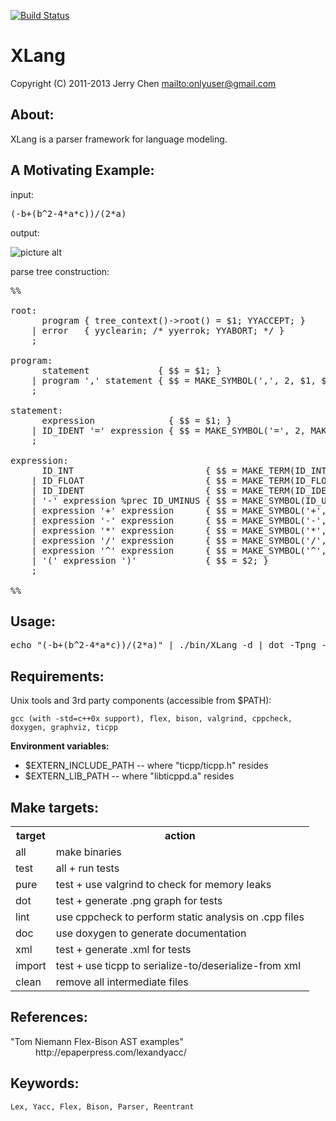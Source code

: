 [![Build Status](https://secure.travis-ci.org/onlyuser/XLang.png)](http://travis-ci.org/onlyuser/XLang)

XLang
=====

Copyright (C) 2011-2013 Jerry Chen <mailto:onlyuser@gmail.com>

About:
------

XLang is a parser framework for language modeling.

A Motivating Example:
---------------------

input:
<pre>
(-b+(b^2-4*a*c))/(2*a)
</pre>

output:

![picture alt](https://sites.google.com/site/onlyuser/files/quadratic.png "(-b+(b^2-4*a*c))/(2*a)")

parse tree construction:
<pre>
%%

root:
      program { tree_context()->root() = $1; YYACCEPT; }
    | error   { yyclearin; /* yyerrok; YYABORT; */ }
    ;

program:
      statement             { $$ = $1; }
    | program ',' statement { $$ = MAKE_SYMBOL(',', 2, $1, $3); }
    ;

statement:
      expression              { $$ = $1; }
    | ID_IDENT '=' expression { $$ = MAKE_SYMBOL('=', 2, MAKE_TERM(ID_IDENT, $1), $3); }
    ;

expression:
      ID_INT                         { $$ = MAKE_TERM(ID_INT, $1); }
    | ID_FLOAT                       { $$ = MAKE_TERM(ID_FLOAT, $1); }
    | ID_IDENT                       { $$ = MAKE_TERM(ID_IDENT, $1); }
    | '-' expression %prec ID_UMINUS { $$ = MAKE_SYMBOL(ID_UMINUS, 1, $2); }
    | expression '+' expression      { $$ = MAKE_SYMBOL('+', 2, $1, $3); }
    | expression '-' expression      { $$ = MAKE_SYMBOL('-', 2, $1, $3); }
    | expression '*' expression      { $$ = MAKE_SYMBOL('*', 2, $1, $3); }
    | expression '/' expression      { $$ = MAKE_SYMBOL('/', 2, $1, $3); }
    | expression '^' expression      { $$ = MAKE_SYMBOL('^', 2, $1, $3); }
    | '(' expression ')'             { $$ = $2; }
    ;

%%
</pre>

Usage:
------

<pre>
echo "(-b+(b^2-4*a*c))/(2*a)" | ./bin/XLang -d | dot -Tpng -oquadratic.png
</pre>

Requirements:
-------------

Unix tools and 3rd party components (accessible from $PATH):

    gcc (with -std=c++0x support), flex, bison, valgrind, cppcheck, doxygen, graphviz, ticpp

**Environment variables:**

* $EXTERN_INCLUDE_PATH -- where "ticpp/ticpp.h" resides
* $EXTERN_LIB_PATH     -- where "libticppd.a" resides

Make targets:
-------------

<table>
    <tr><th> target </th><th> action                                                </th></tr>
    <tr><td> all    </td><td> make binaries                                         </td></tr>
    <tr><td> test   </td><td> all + run tests                                       </td></tr>
    <tr><td> pure   </td><td> test + use valgrind to check for memory leaks         </td></tr>
    <tr><td> dot    </td><td> test + generate .png graph for tests                  </td></tr>
    <tr><td> lint   </td><td> use cppcheck to perform static analysis on .cpp files </td></tr>
    <tr><td> doc    </td><td> use doxygen to generate documentation                 </td></tr>
    <tr><td> xml    </td><td> test + generate .xml for tests                        </td></tr>
    <tr><td> import </td><td> test + use ticpp to serialize-to/deserialize-from xml </td></tr>
    <tr><td> clean  </td><td> remove all intermediate files                         </td></tr>
</table>

References:
-----------

<dl>
    <dt>"Tom Niemann Flex-Bison AST examples"</dt>
    <dd>http://epaperpress.com/lexandyacc/</dd>
</dl>

Keywords:
---------

    Lex, Yacc, Flex, Bison, Parser, Reentrant
